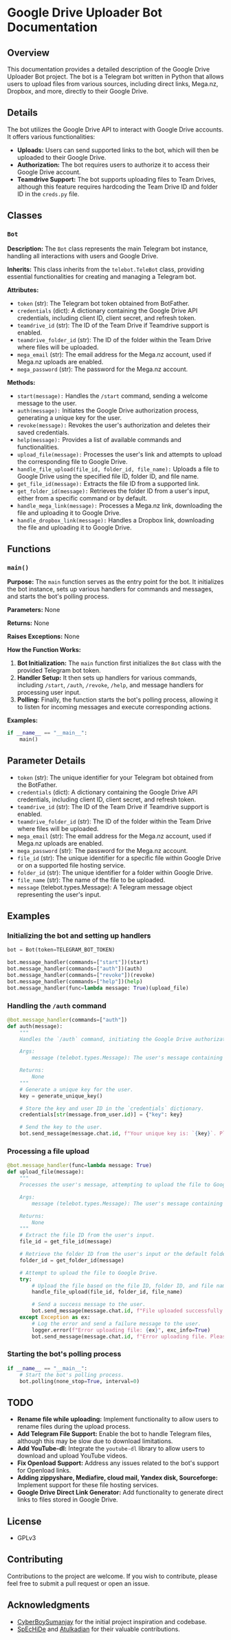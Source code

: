 # Google Drive Uploader Bot Documentation

## Overview

This documentation provides a detailed description of the Google Drive Uploader Bot project. The bot is a Telegram bot written in Python that allows users to upload files from various sources, including direct links, Mega.nz, Dropbox, and more, directly to their Google Drive.

## Details

The bot utilizes the Google Drive API to interact with Google Drive accounts. It offers various functionalities:

- **Uploads:** Users can send supported links to the bot, which will then be uploaded to their Google Drive.
- **Authorization:** The bot requires users to authorize it to access their Google Drive account.
- **Teamdrive Support:** The bot supports uploading files to Team Drives, although this feature requires hardcoding the Team Drive ID and folder ID in the `creds.py` file.

## Classes

### `Bot`

**Description:**  The `Bot` class represents the main Telegram bot instance, handling all interactions with users and Google Drive. 

**Inherits:**  This class inherits from the `telebot.TeleBot` class, providing essential functionalities for creating and managing a Telegram bot.

**Attributes:**

- `token` (str): The Telegram bot token obtained from BotFather.
- `credentials` (dict):  A dictionary containing the Google Drive API credentials, including client ID, client secret, and refresh token.
- `teamdrive_id` (str):  The ID of the Team Drive if Teamdrive support is enabled.
- `teamdrive_folder_id` (str): The ID of the folder within the Team Drive where files will be uploaded.
- `mega_email` (str):  The email address for the Mega.nz account, used if Mega.nz uploads are enabled.
- `mega_password` (str):  The password for the Mega.nz account.

**Methods:**

- `start(message):`  Handles the `/start` command, sending a welcome message to the user.
- `auth(message):`  Initiates the Google Drive authorization process, generating a unique key for the user.
- `revoke(message):`  Revokes the user's authorization and deletes their saved credentials.
- `help(message):`  Provides a list of available commands and functionalities.
- `upload_file(message):`  Processes the user's link and attempts to upload the corresponding file to Google Drive.
- `handle_file_upload(file_id, folder_id, file_name):`  Uploads a file to Google Drive using the specified file ID, folder ID, and file name.
- `get_file_id(message):`  Extracts the file ID from a supported link.
- `get_folder_id(message):`  Retrieves the folder ID from a user's input, either from a specific command or by default.
- `handle_mega_link(message):`  Processes a Mega.nz link, downloading the file and uploading it to Google Drive.
- `handle_dropbox_link(message):`  Handles a Dropbox link, downloading the file and uploading it to Google Drive.

## Functions

### `main()`

**Purpose:**  The `main` function serves as the entry point for the bot. It initializes the bot instance, sets up various handlers for commands and messages, and starts the bot's polling process.

**Parameters:**  None

**Returns:**  None

**Raises Exceptions:**  None

**How the Function Works:**

1.  **Bot Initialization:**  The `main` function first initializes the `Bot` class with the provided Telegram bot token.
2.  **Handler Setup:**  It then sets up handlers for various commands, including `/start`, `/auth`, `/revoke`, `/help`, and message handlers for processing user input.
3.  **Polling:**  Finally, the function starts the bot's polling process, allowing it to listen for incoming messages and execute corresponding actions.

**Examples:**

```python
if __name__ == "__main__":
    main()
```

## Parameter Details

- `token` (str):  The unique identifier for your Telegram bot obtained from the BotFather.
- `credentials` (dict):  A dictionary containing the Google Drive API credentials, including client ID, client secret, and refresh token.
- `teamdrive_id` (str): The ID of the Team Drive if Teamdrive support is enabled.
- `teamdrive_folder_id` (str): The ID of the folder within the Team Drive where files will be uploaded.
- `mega_email` (str): The email address for the Mega.nz account, used if Mega.nz uploads are enabled.
- `mega_password` (str): The password for the Mega.nz account.
- `file_id` (str):  The unique identifier for a specific file within Google Drive or on a supported file hosting service.
- `folder_id` (str): The unique identifier for a folder within Google Drive.
- `file_name` (str): The name of the file to be uploaded.
- `message` (telebot.types.Message):  A Telegram message object representing the user's input.

## Examples

### Initializing the bot and setting up handlers

```python
bot = Bot(token=TELEGRAM_BOT_TOKEN)

bot.message_handler(commands=["start"])(start)
bot.message_handler(commands=["auth"])(auth)
bot.message_handler(commands=["revoke"])(revoke)
bot.message_handler(commands=["help"])(help)
bot.message_handler(func=lambda message: True)(upload_file)
```

### Handling the `/auth` command

```python
@bot.message_handler(commands=["auth"])
def auth(message):
    """
    Handles the `/auth` command, initiating the Google Drive authorization process.

    Args:
        message (telebot.types.Message): The user's message containing the `/auth` command.

    Returns:
        None
    """
    # Generate a unique key for the user.
    key = generate_unique_key()

    # Store the key and user ID in the `credentials` dictionary.
    credentials[str(message.from_user.id)] = {"key": key}

    # Send the key to the user.
    bot.send_message(message.chat.id, f"Your unique key is: `{key}`. Please visit this link to authorize the bot: [Authorization link here]")
```

### Processing a file upload

```python
@bot.message_handler(func=lambda message: True)
def upload_file(message):
    """
    Processes the user's message, attempting to upload the file to Google Drive.

    Args:
        message (telebot.types.Message): The user's message containing the file link or direct file.

    Returns:
        None
    """
    # Extract the file ID from the user's input.
    file_id = get_file_id(message)

    # Retrieve the folder ID from the user's input or the default folder.
    folder_id = get_folder_id(message)

    # Attempt to upload the file to Google Drive.
    try:
        # Upload the file based on the file ID, folder ID, and file name.
        handle_file_upload(file_id, folder_id, file_name)

        # Send a success message to the user.
        bot.send_message(message.chat.id, f"File uploaded successfully!")
    except Exception as ex:
        # Log the error and send a failure message to the user.
        logger.error(f"Error uploading file: {ex}", exc_info=True)
        bot.send_message(message.chat.id, f"Error uploading file. Please try again.")
```

### Starting the bot's polling process

```python
if __name__ == "__main__":
    # Start the bot's polling process.
    bot.polling(none_stop=True, interval=0)
```

## TODO

- **Rename file while uploading:**  Implement functionality to allow users to rename files during the upload process.
- **Add Telegram File Support:**  Enable the bot to handle Telegram files, although this may be slow due to download limitations.
- **Add YouTube-dl:**  Integrate the `youtube-dl` library to allow users to download and upload YouTube videos.
- **Fix Openload Support:**  Address any issues related to the bot's support for Openload links.
- **Adding zippyshare, Mediafire, cloud mail, Yandex disk, Sourceforge:** Implement support for these file hosting services.
- **Google Drive Direct Link Generator:**  Add functionality to generate direct links to files stored in Google Drive.

## License

- GPLv3

## Contributing

Contributions to the project are welcome. If you wish to contribute, please feel free to submit a pull request or open an issue.

## Acknowledgments

- [CyberBoySumanjay](https://github.com/cyberboysumanjay) for the initial project inspiration and codebase.
- [SpEcHiDe](https://github.com/SpEcHiDe) and [Atulkadian](https://github.com/atulkadian) for their valuable contributions.